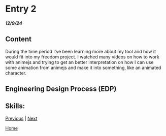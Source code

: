 # Entry 2
##### 12/9/24

## Content
During the time period I've been learning more about my tool and how it would fit into my freedom project. I watched many videos on how to work with animejs and trying to get an better interpretation on how I can use some animation from animejs and make it into something, like an animated character.



## Engineering Design Process (EDP)                                                  


## Skills: 

[Previous](entry01.md) | [Next](entry03.md)

[Home](../README.md)
